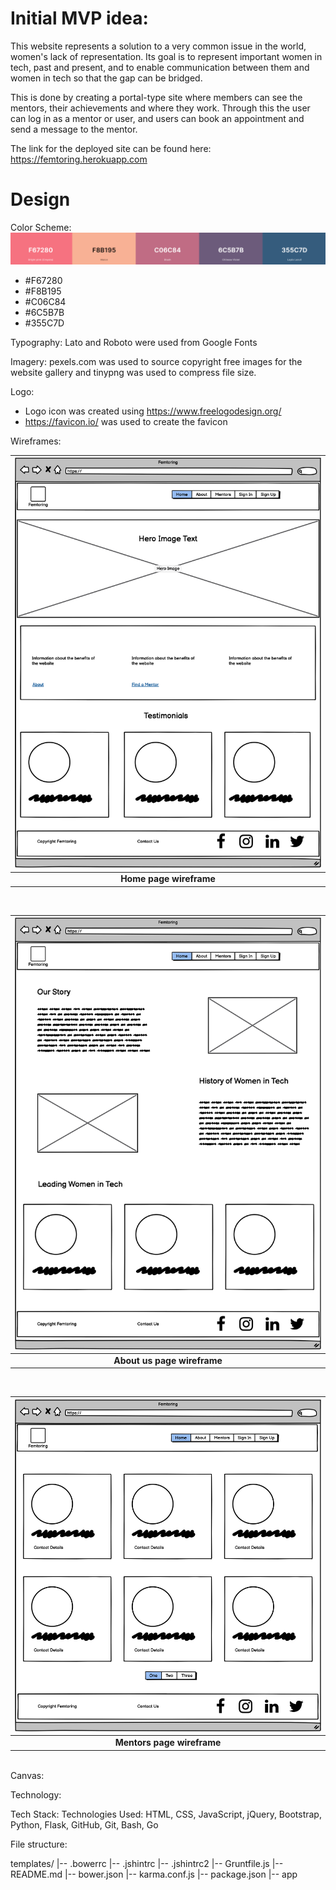 # Initial MVP idea:

This website represents a solution to a very common issue in the world, women's lack of representation. Its goal is to represent important women in tech, past and present, and to enable communication between them and women in tech so that the gap can be bridged.

This is done by creating a portal-type site where members can see the mentors, their achievements and where they work. Through this the user can log in as a mentor or user, and users can book an appointment and send a message to the mentor.

The link for the deployed site can be found here: https://femtoring.herokuapp.com

# Design

Color Scheme:
![alt text](assets/readme_images/colour-palette.png)

-   #F67280
-   #F8B195
-   #C06C84
-   #6C5B7B
-   #355C7D​

Typography:
Lato and Roboto were used from Google Fonts​

Imagery:
pexels.com was used to source copyright free images for the website gallery and tinypng was used to compress file size​.

Logo:

-   Logo icon was created using https://www.freelogodesign.org/
-   https://favicon.io/ was used to create the favicon

Wireframes:


| ![Home page wireframe](assets/readme_images/home-page.png) |
| :-------------------------------------------------: |
|             <b>Home page wireframe</b>              |
 <br />

| ![femtoring about wireframe](assets/readme_images/about-page.png) |
| :--------------------------------------------------------: |
|               <b>About us page wireframe</b>               |
 <br />

| ![femtoring mentors wireframe](assets/readme_images/mentors-page.png) |
| :------------------------------------------------------------: |
|                 <b>Mentors page wireframe</b>                  |
 <br />
Canvas:

Technology:

Tech Stack:
​Technologies Used: HTML, CSS, JavaScript, jQuery, Bootstrap, Python, Flask, GitHub, Git, Bash, Go

File structure:

templates/
    |-- .bowerrc
    |-- .jshintrc
    |-- .jshintrc2
    |-- Gruntfile.js
    |-- README.md
    |-- bower.json
    |-- karma.conf.js
    |-- package.json
    |-- app
